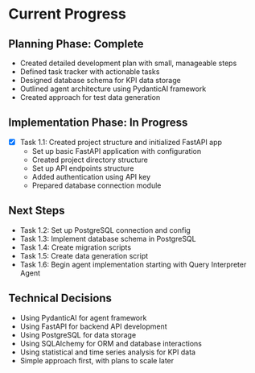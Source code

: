 # Current Progress

## Planning Phase: Complete
- Created detailed development plan with small, manageable steps
- Defined task tracker with actionable tasks
- Designed database schema for KPI data storage
- Outlined agent architecture using PydanticAI framework
- Created approach for test data generation

## Implementation Phase: In Progress
- [x] Task 1.1: Created project structure and initialized FastAPI app
  - Set up basic FastAPI application with configuration
  - Created project directory structure
  - Set up API endpoints structure
  - Added authentication using API key
  - Prepared database connection module

## Next Steps
- Task 1.2: Set up PostgreSQL connection and config
- Task 1.3: Implement database schema in PostgreSQL
- Task 1.4: Create migration scripts
- Task 1.5: Create data generation script
- Task 1.6: Begin agent implementation starting with Query Interpreter Agent

## Technical Decisions
- Using PydanticAI for agent framework
- Using FastAPI for backend API development
- Using PostgreSQL for data storage
- Using SQLAlchemy for ORM and database interactions
- Using statistical and time series analysis for KPI data
- Simple approach first, with plans to scale later
